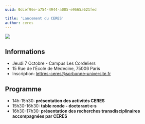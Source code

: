 ```yaml
---
uuid: 0dcef96e-a754-4944-a005-e9665a621fed

title: 'Lancement du CERES'
author: ceres
---
```

![](ceresfamily.png)

## Informations

- Jeudi 7 Octobre - Campus Les Cordeliers
- 15 Rue de l’École de Médecine, 75006 Paris
- Inscription: lettres-ceres@sorbonne-universite.fr

## Programme

- 14h-15h30: **présentation des activités CERES**
- 15h30-16h30: **table ronde - doctorant·e·s**
- 16h30-17h30: **présentation des recherches transdisciplinaires accompagnées par CERES**
